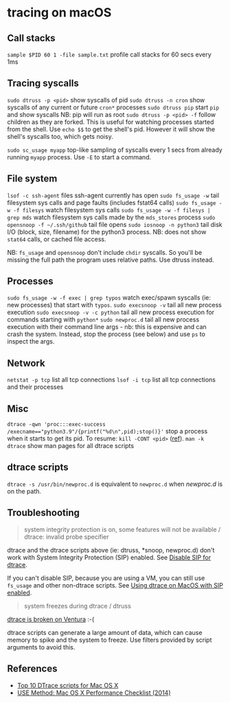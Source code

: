 # tracing on macOS

## Call stacks

`sample $PID 60 1 -file sample.txt` profile call stacks for 60 secs every 1ms

## Tracing syscalls

`sudo dtruss -p <pid>` show syscalls of pid
`sudo dtruss -n cron` show syscalls of any current or future `cron*` processes
`sudo dtruss pip` start `pip` and show syscalls NB: pip will run as root
`sudo dtruss -p <pid> -f` follow children as they are forked. This is useful for watching processes started from the shell. Use `echo $$` to get the shell's pid. However it will show the shell's syscalls too, which gets noisy.

`sudo sc_usage myapp` top-like sampling of syscalls every 1 secs from already running `myapp` process. Use `-E` to start a command.

## File system

`lsof -c ssh-agent` files ssh-agent currently has open
`sudo fs_usage -w` tail filesystem sys calls and page faults (includes fstat64 calls)
`sudo fs_usage -w -f filesys` watch filesystem sys calls
`sudo fs_usage -w -f filesys | grep mds` watch filesystem sys calls made by the `mds_stores` process
`sudo opensnoop -f ~/.ssh/github` tail file opens
`sudo iosnoop -n python3` tail disk I/O (block, size, filename) for the python3 process. NB: does not show `stat64` calls, or cached file access.

NB: `fs_usage` and `opensnoop` don't include `chdir` syscalls. So you'll be missing the full path the program uses relative paths. Use dtruss instead.

## Processes

`sudo fs_usage -w -f exec | grep typos` watch exec/spawn syscalls (ie: new processes) that start with `typos`.
`sudo execsnoop -v` tail all new process execution
`sudo execsnoop -v -c python` tail all new process execution for commands starting with `python*`
`sudo newproc.d` tail all new process execution with their command line args - nb: this is expensive and can crash the system. Instead, stop the process (see below) and use `ps` to inspect the args.

## Network

`netstat -p tcp` list all tcp connections
`lsof -i tcp` list all tcp connections and their processes

## Misc

`dtrace -qwn 'proc:::exec-success /execname=="python3.9"/{printf("%d\n",pid);stop()}'` stop a process when it starts to get its pid. To resume: `kill -CONT <pid>` ([ref](https://stackoverflow.com/a/22029929/149412)).
`man -k dtrace` show man pages for all dtrace scripts

## dtrace scripts

`dtrace -s /usr/bin/newproc.d` is equivalent to `newproc.d` when _newproc.d_ is on the path.

## Troubleshooting

> system integrity protection is on, some features will not be available / dtrace: invalid probe specifier

dtrace and the dtrace scripts above (ie: dtruss, \*snoop, newproc.d) don't work with System Integrity Protection (SIP) enabled. See [Disable SIP for dtrace](macos-sip.md#disable-sip-for-dtrace).

If you can't disable SIP, because you are using a VM, you can still use `fs_usage` and other non-dtrace scripts. See [Using dtrace on MacOS with SIP enabled](https://poweruser.blog/using-dtrace-with-sip-enabled-3826a352e64b).

> system freezes during dtrace / dtruss

[dtrace is broken on Ventura](https://apple.stackexchange.com/questions/457227/how-to-debug-a-freezing-dtrace-on-ventura) :-(

dtrace scripts can generate a large amount of data, which can cause memory to spike and the system to freeze. Use filters provided by script arguments to avoid this.

## References

- [Top 10 DTrace scripts for Mac OS X](http://dtrace.org/blogs/brendan/2011/10/10/top-10-dtrace-scripts-for-mac-os-x/)
- [USE Method: Mac OS X Performance Checklist (2014)](https://www.brendangregg.com/USEmethod/use-macosx.html)
